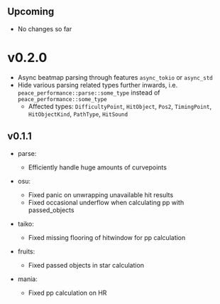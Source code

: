 ## Upcoming

- No changes so far

# v0.2.0

- Async beatmap parsing through features `async_tokio` or `async_std`
- Hide various parsing related types further inwards, i.e. `peace_performance::parse::some_type` instead of `peace_performance::some_type`
  - Affected types: `DifficultyPoint`, `HitObject`, `Pos2`, `TimingPoint`, `HitObjectKind`, `PathType`, `HitSound`

## v0.1.1

- parse:
  - Efficiently handle huge amounts of curvepoints

- osu:
  - Fixed panic on unwrapping unavailable hit results
  - Fixed occasional underflow when calculating pp with passed_objects

- taiko:
  - Fixed missing flooring of hitwindow for pp calculation

- fruits:
  - Fixed passed objects in star calculation

- mania:
  - Fixed pp calculation on HR
